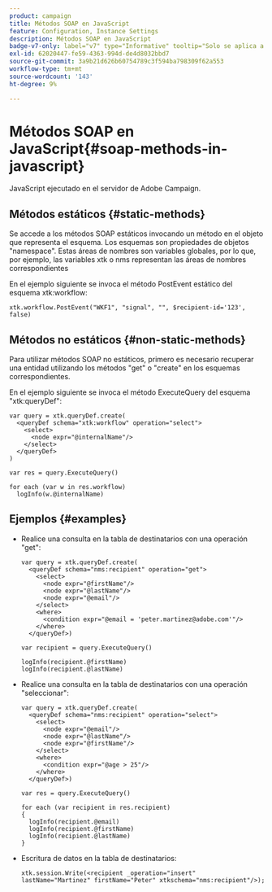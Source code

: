 ```yaml
---
product: campaign
title: Métodos SOAP en JavaScript
feature: Configuration, Instance Settings
description: Métodos SOAP en JavaScript
badge-v7-only: label="v7" type="Informative" tooltip="Solo se aplica a Campaign Classic v7"
exl-id: 62020447-fe59-4363-994d-de4d8032bbd7
source-git-commit: 3a9b21d626b60754789c3f594ba798309f62a553
workflow-type: tm+mt
source-wordcount: '143'
ht-degree: 9%

---
```


# Métodos SOAP en JavaScript{#soap-methods-in-javascript}

JavaScript ejecutado en el servidor de Adobe Campaign.

## Métodos estáticos {#static-methods}

Se accede a los métodos SOAP estáticos invocando un método en el objeto que representa el esquema. Los esquemas son propiedades de objetos &quot;namespace&quot;. Estas áreas de nombres son variables globales, por lo que, por ejemplo, las variables xtk o nms representan las áreas de nombres correspondientes

En el ejemplo siguiente se invoca el método PostEvent estático del esquema xtk:workflow:

```
xtk.workflow.PostEvent("WKF1", "signal", "", $recipient-id='123', false) 
```

## Métodos no estáticos {#non-static-methods}

Para utilizar métodos SOAP no estáticos, primero es necesario recuperar una entidad utilizando los métodos &quot;get&quot; o &quot;create&quot; en los esquemas correspondientes.

En el ejemplo siguiente se invoca el método ExecuteQuery del esquema &quot;xtk:queryDef&quot;:

```
var query = xtk.queryDef.create(
  <queryDef schema="xtk:workflow" operation="select">
    <select>
      <node expr="@internalName"/>
    </select>
  </queryDef>
)

var res = query.ExecuteQuery()

for each (var w in res.workflow) 
  logInfo(w.@internalName)
```

## Ejemplos {#examples}

* Realice una consulta en la tabla de destinatarios con una operación &quot;get&quot;:

  ```
  var query = xtk.queryDef.create(  
    <queryDef schema="nms:recipient" operation="get">    
      <select>      
        <node expr="@firstName"/>      
        <node expr="@lastName"/>      
        <node expr="@email"/>    
      </select>    
      <where>      
        <condition expr="@email = 'peter.martinez@adobe.com'"/>    
      </where>  
    </queryDef>)
  
  var recipient = query.ExecuteQuery()
  
  logInfo(recipient.@firstName)
  logInfo(recipient.@lastName)
  ```

* Realice una consulta en la tabla de destinatarios con una operación &quot;seleccionar&quot;:

  ```
  var query = xtk.queryDef.create(  
    <queryDef schema="nms:recipient" operation="select">    
      <select>      
        <node expr="@email"/>      
        <node expr="@lastName"/>      
        <node expr="@firstName"/>    
      </select>    
      <where>      
        <condition expr="@age > 25"/>    
      </where>    
    </queryDef>)
  
  var res = query.ExecuteQuery()
  
  for each (var recipient in res.recipient) 
  {  
    logInfo(recipient.@email)  
    logInfo(recipient.@firstName)  
    logInfo(recipient.@lastName)
  }
  ```

* Escritura de datos en la tabla de destinatarios:

  ```
  xtk.session.Write(<recipient _operation="insert" lastName="Martinez" firstName="Peter" xtkschema="nms:recipient"/>);
  ```
